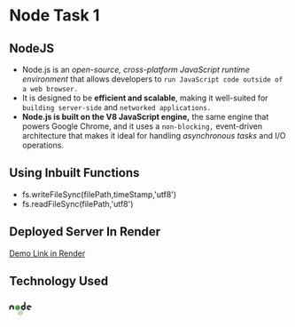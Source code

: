 # Node Task 1

## NodeJS 

 + Node.js is an *open-source, cross-platform JavaScript runtime environment* that allows developers to `run JavaScript code outside of a web browser.`
 + It is designed to be **efficient and scalable**, making it well-suited for `building server-side` and `networked applications.`
 + **Node.js is built on the V8 JavaScript engine,** the same engine that powers Google Chrome, and it uses a `non-blocking,` event-driven architecture that makes it ideal for handling *asynchronous tasks* and I/O operations.

## Using Inbuilt Functions

  + fs.writeFileSync(filePath,timeStamp,'utf8')
  + fs.readFileSync(filePath,'utf8')

## Deployed Server In Render

 [Demo Link in Render](https://day1-task.onrender.com/)

## Technology Used

 <img src="https://raw.githubusercontent.com/devicons/devicon/master/icons/nodejs/nodejs-original-wordmark.svg" alt="nodejs" width="40" height="40"/> </a> <a href="https://www.rust-lang.org" target="_blank" rel="noreferrer">
     

  

